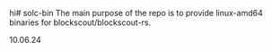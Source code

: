hi# solc-bin
The main purpose of the repo is to provide linux-amd64 binaries for blockscout/blockscout-rs.
 

10.06.24
